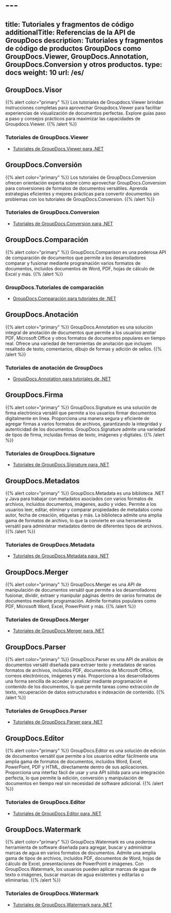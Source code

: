 # ---
title: Tutoriales y fragmentos de código
additionalTitle: Referencias de la API de GroupDocs
description: Tutoriales y fragmentos de código de productos GroupDocs como GroupDocs.Viewer, GroupDocs.Annotation, GroupDocs.Conversion y otros productos.
type: docs
weight: 10
url: /es/
---

## GroupDocs.Visor
{{% alert color="primary" %}}
Los tutoriales de Groupdocs.Viewer brindan instrucciones completas para aprovechar Groupdocs.Viewer para facilitar experiencias de visualización de documentos perfectas. Explore guías paso a paso y consejos prácticos para maximizar las capacidades de Groupdocs.Viewer.
{{% /alert %}}

### Tutoriales de GroupDocs.Viewer
- [Tutoriales de GroupDocs.Viewer para .NET](../viewer/es/net/)


## GroupDocs.Conversión
{{% alert color="primary" %}}
Los tutoriales de GroupDocs.Conversion ofrecen orientación experta sobre cómo aprovechar GroupDocs.Conversion para conversiones de formatos de documentos versátiles. Aprenda estrategias eficientes y mejores prácticas para convertir documentos sin problemas con los tutoriales de GroupDocs.Conversion.
{{% /alert %}}

### Tutoriales de GroupDocs.Conversion
- [Tutoriales de GroupDocs.Conversion para .NET](../conversion/es/net/)


## GroupDocs.Comparación
{{% alert color="primary" %}}
GroupDocs.Comparison es una poderosa API de comparación de documentos que permite a los desarrolladores comparar y fusionar mediante programación varios formatos de documentos, incluidos documentos de Word, PDF, hojas de cálculo de Excel y más.
{{% /alert %}}

### GroupDocs.Tutoriales de comparación
- [GroupDocs.Comparación para tutoriales de .NET](../comparison/es/net/)


## GroupDocs.Anotación
{{% alert color="primary" %}}
GroupDocs.Annotation es una solución integral de anotación de documentos que permite a los usuarios anotar PDF, Microsoft Office y otros formatos de documentos populares en tiempo real. Ofrece una variedad de herramientas de anotación que incluyen resaltado de texto, comentarios, dibujo de formas y adición de sellos.
{{% /alert %}}

### Tutoriales de anotación de GroupDocs
- [GroupDocs.Annotation para tutoriales de .NET](../annotation/es/net/)


## GroupDocs.Firma
{{% alert color="primary" %}}
GroupDocs.Signature es una solución de firma electrónica versátil que permite a los usuarios firmar documentos digitalmente en línea. Proporciona una manera segura y eficiente de agregar firmas a varios formatos de archivos, garantizando la integridad y autenticidad de los documentos. GroupDocs.Signature admite una variedad de tipos de firma, incluidas firmas de texto, imágenes y digitales.
{{% /alert %}}

### Tutoriales de GroupDocs.Signature
- [Tutoriales de GroupDocs.Signature para .NET](../signature/es/net/)


## GroupDocs.Metadatos
{{% alert color="primary" %}}
GroupDocs.Metadata es una biblioteca .NET y Java para trabajar con metadatos asociados con varios formatos de archivos, incluidos documentos, imágenes, audio y video. Permite a los usuarios leer, editar, eliminar y comparar propiedades de metadatos como autor, fecha de creación, etiquetas y más. La biblioteca admite una amplia gama de formatos de archivo, lo que la convierte en una herramienta versátil para administrar metadatos dentro de diferentes tipos de archivos.
{{% /alert %}}

### Tutoriales de GroupDocs.Metadata
- [Tutoriales de GroupDocs.Metadata para .NET](../metadata/es/net/)


## GroupDocs.Merger
{{% alert color="primary" %}}
GroupDocs.Merger es una API de manipulación de documentos versátil que permite a los desarrolladores fusionar, dividir, extraer y manipular páginas dentro de varios formatos de documentos mediante programación. Admite formatos populares como PDF, Microsoft Word, Excel, PowerPoint y más.
{{% /alert %}}

### Tutoriales de GroupDocs.Merger
- [Tutoriales de GroupDocs.Merger para .NET](../merger/es/net/)


## GroupDocs.Parser
{{% alert color="primary" %}}
GroupDocs.Parser es una API de análisis de documentos versátil diseñada para extraer texto y metadatos de varios formatos de archivos, incluidos PDF, documentos de Microsoft Office, correos electrónicos, imágenes y más. Proporciona a los desarrolladores una forma sencilla de acceder y analizar mediante programación el contenido de los documentos, lo que permite tareas como extracción de texto, recuperación de datos estructurados e indexación de contenido.
{{% /alert %}}

### Tutoriales de GroupDocs.Parser
- [Tutoriales de GroupDocs.Parser para .NET](../parser/es/net/)


## GroupDocs.Editor
{{% alert color="primary" %}}
GroupDocs.Editor es una solución de edición de documentos versátil que permite a los usuarios editar fácilmente una amplia gama de formatos de documentos, incluidos Word, Excel, PowerPoint, PDF y HTML, directamente dentro de sus aplicaciones. Proporciona una interfaz fácil de usar y una API sólida para una integración perfecta, lo que permite la edición, conversión y manipulación de documentos en tiempo real sin necesidad de software adicional.
{{% /alert %}}

### Tutoriales de GroupDocs.Editor
- [Tutoriales de GroupDocs.Editor para .NET](../editor/es/net/)


## GroupDocs.Watermark
{{% alert color="primary" %}}
GroupDocs.Watermark es una poderosa herramienta de software diseñada para agregar, buscar y administrar marcas de agua en varios formatos de documentos. Admite una amplia gama de tipos de archivos, incluidos PDF, documentos de Word, hojas de cálculo de Excel, presentaciones de PowerPoint e imágenes. Con GroupDocs.Watermark, los usuarios pueden aplicar marcas de agua de texto o imágenes, buscar marcas de agua existentes y editarlas o eliminarlas.
{{% /alert %}}

### Tutoriales de GroupDocs.Watermark
- [Tutoriales de GroupDocs.Watermark para .NET](../watermark/es/net/)